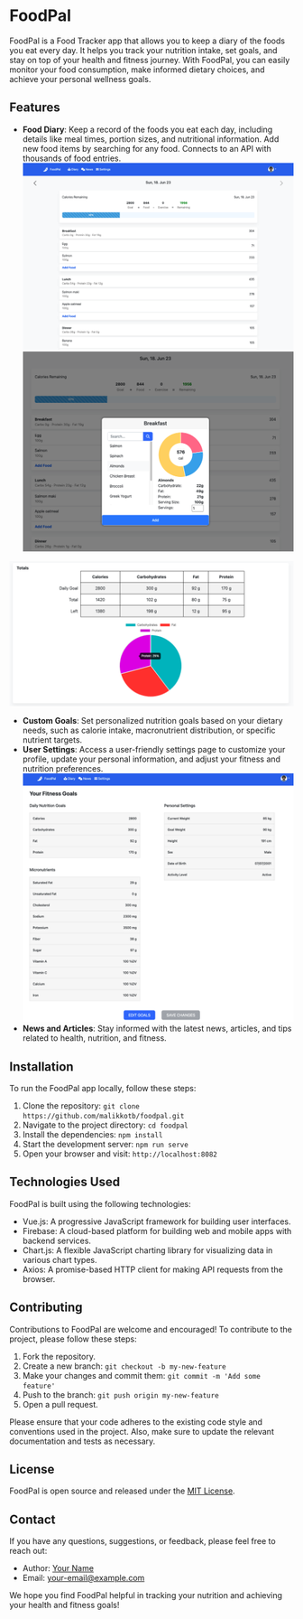 # FoodPal

FoodPal is a Food Tracker app that allows you to keep a diary of the foods you eat every day. It helps you track your nutrition intake, set goals, and stay on top of your health and fitness journey. With FoodPal, you can easily monitor your food consumption, make informed dietary choices, and achieve your personal wellness goals.

## Features

- **Food Diary**: Keep a record of the foods you eat each day, including details like meal times, portion sizes, and nutritional information. Add new food items by searching for any food. Connects to an API with thousands of food entries.  
![FoodPal Screenshot](./src/screenshots/foodpal_1.png)
![FoodPal Screenshot](./src/screenshots/foodpal_2.png)
<!-- ![FoodPal Screenshot](./src/screenshots/foodpal_3.png) -->
![FoodPal Screenshot](./src/screenshots/foodpal_4.png)

- **Custom Goals**: Set personalized nutrition goals based on your dietary needs, such as calorie intake, macronutrient distribution, or specific nutrient targets.
- **User Settings**: Access a user-friendly settings page to customize your profile, update your personal information, and adjust your fitness and nutrition preferences.
![FoodPal Screenshot](./src/screenshots/foodpal_5.png)
- **News and Articles**: Stay informed with the latest news, articles, and tips related to health, nutrition, and fitness.

## Installation

To run the FoodPal app locally, follow these steps:

1. Clone the repository: `git clone https://github.com/malikkotb/foodpal.git`
2. Navigate to the project directory: `cd foodpal`
3. Install the dependencies: `npm install`
4. Start the development server: `npm run serve`
5. Open your browser and visit: `http://localhost:8082`

## Technologies Used

FoodPal is built using the following technologies:

- Vue.js: A progressive JavaScript framework for building user interfaces.
- Firebase: A cloud-based platform for building web and mobile apps with backend services.
- Chart.js: A flexible JavaScript charting library for visualizing data in various chart types.
- Axios: A promise-based HTTP client for making API requests from the browser.

## Contributing

Contributions to FoodPal are welcome and encouraged! To contribute to the project, please follow these steps:

1. Fork the repository.
2. Create a new branch: `git checkout -b my-new-feature`
3. Make your changes and commit them: `git commit -m 'Add some feature'`
4. Push to the branch: `git push origin my-new-feature`
5. Open a pull request.

Please ensure that your code adheres to the existing code style and conventions used in the project. Also, make sure to update the relevant documentation and tests as necessary.

## License

FoodPal is open source and released under the [MIT License](https://opensource.org/licenses/MIT).

## Contact

If you have any questions, suggestions, or feedback, please feel free to reach out:

- Author: [Your Name](https://github.com/your-username)
- Email: your-email@example.com

We hope you find FoodPal helpful in tracking your nutrition and achieving your health and fitness goals!

